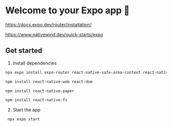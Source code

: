 # Welcome to your Expo app 👋

https://docs.expo.dev/router/installation/

https://www.nativewind.dev/quick-starts/expo

## Get started

1. Install dependencies

```bash
npx expo install expo-router react-native-safe-area-context react-native-screens expo-linking expo-constants expo-status-bar

npm install react-native-web react-dom

npm install react-native-paper

npm install react-native-fs
```

2. Start the app

```bash
 npx expo start
```
